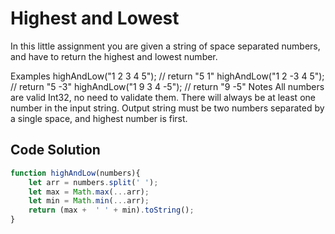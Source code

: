 # Highest and Lowest

In this little assignment you are given a string of space separated numbers, and have to return the highest and lowest number.

Examples
highAndLow("1 2 3 4 5");  // return "5 1"
highAndLow("1 2 -3 4 5"); // return "5 -3"
highAndLow("1 9 3 4 -5"); // return "9 -5"
Notes
All numbers are valid Int32, no need to validate them.
There will always be at least one number in the input string.
Output string must be two numbers separated by a single space, and highest number is first.

## Code Solution

```js
function highAndLow(numbers){
    let arr = numbers.split(' ');
    let max = Math.max(...arr);
    let min = Math.min(...arr);
    return (max +  ' ' + min).toString();
}
```